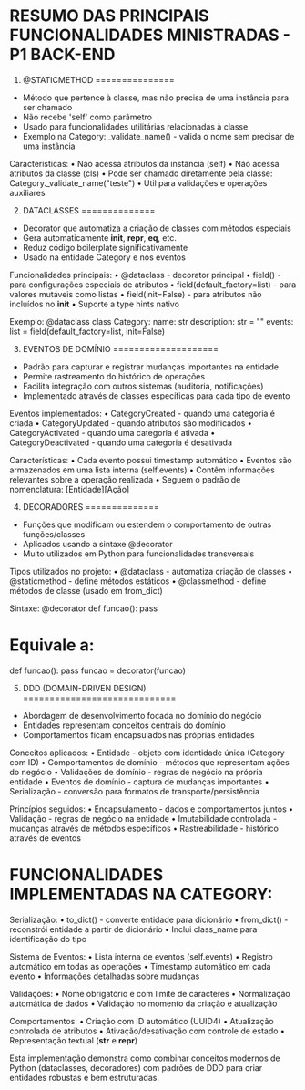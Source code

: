 RESUMO DAS PRINCIPAIS FUNCIONALIDADES MINISTRADAS - P1 BACK-END
================================================================

1. @STATICMETHOD
===============
- Método que pertence à classe, mas não precisa de uma instância para ser chamado
- Não recebe 'self' como parâmetro
- Usado para funcionalidades utilitárias relacionadas à classe
- Exemplo na Category: _validate_name() - valida o nome sem precisar de uma instância

Características:
• Não acessa atributos da instância (self)
• Não acessa atributos da classe (cls)
• Pode ser chamado diretamente pela classe: Category._validate_name("teste")
• Útil para validações e operações auxiliares

2. DATACLASSES
==============
- Decorator que automatiza a criação de classes com métodos especiais
- Gera automaticamente __init__, __repr__, __eq__, etc.
- Reduz código boilerplate significativamente
- Usado na entidade Category e nos eventos

Funcionalidades principais:
• @dataclass - decorator principal
• field() - para configurações especiais de atributos
• field(default_factory=list) - para valores mutáveis como listas
• field(init=False) - para atributos não incluídos no __init__
• Suporte a type hints nativo

Exemplo:
@dataclass
class Category:
    name: str
    description: str = ""
    events: list = field(default_factory=list, init=False)

3. EVENTOS DE DOMÍNIO
====================
- Padrão para capturar e registrar mudanças importantes na entidade
- Permite rastreamento do histórico de operações
- Facilita integração com outros sistemas (auditoria, notificações)
- Implementado através de classes específicas para cada tipo de evento

Eventos implementados:
• CategoryCreated - quando uma categoria é criada
• CategoryUpdated - quando atributos são modificados
• CategoryActivated - quando uma categoria é ativada
• CategoryDeactivated - quando uma categoria é desativada

Características:
• Cada evento possui timestamp automático
• Eventos são armazenados em uma lista interna (self.events)
• Contêm informações relevantes sobre a operação realizada
• Seguem o padrão de nomenclatura: [Entidade][Ação]

4. DECORADORES
==============
- Funções que modificam ou estendem o comportamento de outras funções/classes
- Aplicados usando a sintaxe @decorator
- Muito utilizados em Python para funcionalidades transversais

Tipos utilizados no projeto:
• @dataclass - automatiza criação de classes
• @staticmethod - define métodos estáticos
• @classmethod - define métodos de classe (usado em from_dict)

Sintaxe:
@decorator
def funcao():
    pass

# Equivale a:
def funcao():
    pass
funcao = decorator(funcao)

5. DDD (DOMAIN-DRIVEN DESIGN)
=============================
- Abordagem de desenvolvimento focada no domínio do negócio
- Entidades representam conceitos centrais do domínio
- Comportamentos ficam encapsulados nas próprias entidades

Conceitos aplicados:
• Entidade - objeto com identidade única (Category com ID)
• Comportamentos de domínio - métodos que representam ações do negócio
• Validações de domínio - regras de negócio na própria entidade
• Eventos de domínio - captura de mudanças importantes
• Serialização - conversão para formatos de transporte/persistência

Princípios seguidos:
• Encapsulamento - dados e comportamentos juntos
• Validação - regras de negócio na entidade
• Imutabilidade controlada - mudanças através de métodos específicos
• Rastreabilidade - histórico através de eventos

FUNCIONALIDADES IMPLEMENTADAS NA CATEGORY:
==========================================

Serialização:
• to_dict() - converte entidade para dicionário
• from_dict() - reconstrói entidade a partir de dicionário
• Inclui class_name para identificação do tipo

Sistema de Eventos:
• Lista interna de eventos (self.events)
• Registro automático em todas as operações
• Timestamp automático em cada evento
• Informações detalhadas sobre mudanças

Validações:
• Nome obrigatório e com limite de caracteres
• Normalização automática de dados
• Validação no momento da criação e atualização

Comportamentos:
• Criação com ID automático (UUID4)
• Atualização controlada de atributos
• Ativação/desativação com controle de estado
• Representação textual (__str__ e __repr__)

Esta implementação demonstra como combinar conceitos modernos de Python
(dataclasses, decoradores) com padrões de DDD para criar entidades
robustas e bem estruturadas.